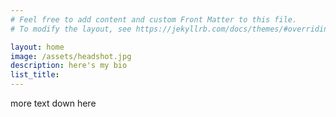 ```yaml
---
# Feel free to add content and custom Front Matter to this file.
# To modify the layout, see https://jekyllrb.com/docs/themes/#overriding-theme-defaults

layout: home
image: /assets/headshot.jpg
description: here's my bio
list_title: 
---
```



more text down here
